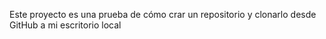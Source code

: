 Este proyecto es una prueba de cómo crar un repositorio y clonarlo desde GitHub a mi escritorio local
